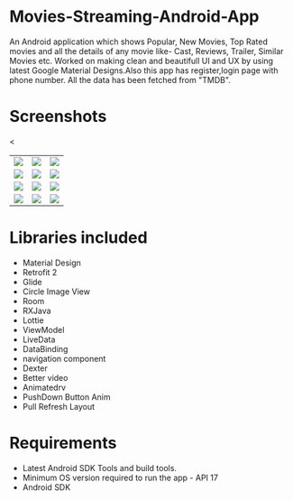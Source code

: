 # Movies-Streaming-Android-App
An Android application which shows Popular, New Movies, Top Rated movies and all the details of any movie like- Cast, Reviews, Trailer, Similar Movies etc. Worked on making clean and beautifull UI and UX by using latest Google Material Designs.Also this app has register,login page with phone number. All the data has been fetched from "TMDB".

# Screenshots
<table>
	<tr><td><img src="https://github.com/mojtaba28/Movie-Streaming/blob/main/screenshots/home.png"></td>
	<td><img src="https://github.com/mojtaba28/Movie-Streaming/blob/main/screenshots/movie_detail.png"></td>
	<td><img src="https://github.com/mojtaba28/Movie-Streaming/blob/main/screenshots/category.png"></td></tr>
	<tr><td><img src="https://github.com/mojtaba28/Movie-Streaming/blob/main/screenshots/action.png"></td>
	<td><img src="https://github.com/mojtaba28/Movie-Streaming/blob/main/screenshots/favorite_list.png"></td>
	<td><img src="https://github.com/mojtaba28/Movie-Streaming/blob/main/screenshots/search.png"></td></tr>
	<tr><td><img src="https://github.com/mojtaba28/Movie-Streaming/blob/main/screenshots/profile.png"></td>
	<td><img src="https://github.com/mojtaba28/Movie-Streaming/blob/main/screenshots/login.png"></td><
	<td><img src="https://github.com/mojtaba28/Movie-Streaming/blob/main/screenshots/register.png"></td></tr>
	<tr><td><img src="https://github.com/mojtaba28/Movie-Streaming/blob/main/screenshots/verify.png"></td>
	<td><img src="https://github.com/mojtaba28/Movie-Streaming/blob/main/screenshots/edit_profile.png"></td>
	<td><img src="https://github.com/mojtaba28/Movie-Streaming/blob/main/screenshots/change_password.png"></td></tr>
</table>

# Libraries included
<ul>
	<li>Material Design</li>
	<li>Retrofit 2</li>
	<li>Glide </li>
	<li>Circle Image View</li>
	<li>Room</li>
	<li>RXJava</li>
	<li>Lottie</li>
	<li>ViewModel</li>
	<li>LiveData</li>
	<li>DataBinding</li>
	<li>navigation component</li>
	<li>Dexter</li>
	<li>Better video</li>
	<li>Animatedrv</li>
	<li>PushDown Button Anim</li>
	<li>Pull Refresh Layout</li>
	
	
</ul>

# Requirements
<ul>
	<li>Latest Android SDK Tools and build tools.</li>
	<li>Minimum OS version required to run the app - API 17 </l>
	<li>Android SDK</li>
</ul>
